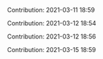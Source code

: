 Contribution: 2021-03-11 18:59

Contribution: 2021-03-12 18:54

Contribution: 2021-03-12 18:56

Contribution: 2021-03-15 18:59

